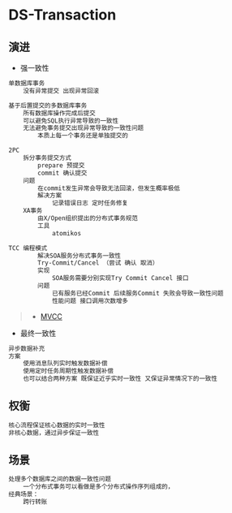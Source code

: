 # DS-Transaction
## 演进
* 强一致性
```md
单数据库事务
	没有异常提交 出现异常回滚
```
```md
基于后置提交的多数据库事务
	所有数据库操作完成后提交
	可以避免SQL执行异常导致的一致性
	无法避免事务提交出现异常导致的一致性问题
		本质上每一个事务还是单独提交的
```
```md
2PC
	拆分事务提交方式
		prepare 预提交
		commit 确认提交
	问题
		在commit发生异常会导致无法回滚，但发生概率极低
		解决方案
			记录错误日志 定时任务修复
	XA事务
		由X/Open组织提出的分布式事务规范
		工具
			atomikos
```
```md
TCC 编程模式
		解决SOA服务分布式事务一致性
		Try-Commit/Cancel （尝试 确认 取消）
		实现
			SOA服务需要分别实现Try Commit Cancel 接口
		问题
			已有服务已经Commit 后续服务Commit 失败会导致一致性问题
			性能问题 接口调用次数增多
```
> * [MVCC](MVCC.md)
	
* 最终一致性
```md
异步数据补充
方案
	使用消息队列实时触发数据补偿
	使用定时任务周期性触发数据补偿
	也可以结合两种方案 既保证近乎实时一致性 又保证异常情况下的一致性
```
## 权衡
```md
核心流程保证核心数据的实时一致性
非核心数据，通过异步保证一致性
```
## 场景
```md
处理多个数据库之间的数据一致性问题
	一个分布式事务可以看做是多个分布式操作序列组成的，
经典场景：
	跨行转账
```